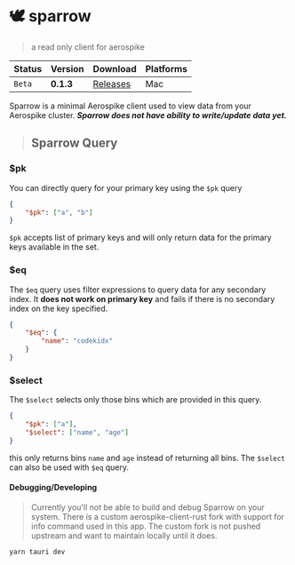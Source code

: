# 🕊️ sparrow

> a read only client for aerospike

|Status| Version | Download | Platforms |
|------|----------|---------|-----------|
| `Beta` | **0.1.3** | [Releases](https://github.com/codekidX/sparrow/releases) | Mac |

Sparrow is a minimal Aerospike client used to view data from your Aerospike
cluster. _**Sparrow does not have ability to write/update data yet.**_


> ## Sparrow Query

### $pk

You can directly query for your primary key using the `$pk` query

```json
{
    "$pk": ["a", "b"]
}
```

`$pk` accepts list of primary keys and will only return data for the primary keys available in the set.

### $eq

The `$eq` query uses filter expressions to query data for any secondary index. It **does not work on primary key** and fails if there is no secondary index on the key specified.

```json
{
    "$eq": {
        "name": "codekidx"
    }
}
```

### $select

The `$select` selects only those bins which are provided in this query.

```json
{
    "$pk": ["a"],
    "$select": ["name", "age"]
}
```
this only returns bins `name` and `age` instead of returning all bins. The `$select` can also be used with `$eq` query.

#### Debugging/Developing

> Currently you'll not be able to build and debug Sparrow on your system.
> There is a custom aerospike-client-rust fork with support for info command
> used in this app. The custom fork is not pushed upstream and want to maintain
> locally until it does.

```bash
yarn tauri dev
```